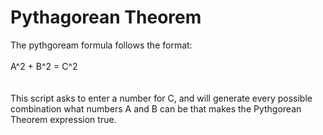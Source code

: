 # Pythagorean Theorem

The pythgoream formula follows the format: <br>
<br>
A^2 + B^2 = C^2 <br>
<br>  
This script asks to enter a number for C, and will generate every possible combination what numbers A and B can be that makes the Pythgorean Theorem expression true.
